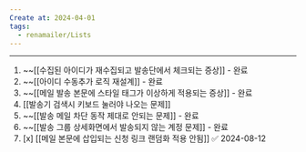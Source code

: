 ```yaml
---
Create at: 2024-04-01
tags:
  - renamailer/Lists
---
```

---

1. ~~[[수집된 아이디가 재수집되고 발송단에서 체크되는 증상]] - 완료
2. ~~[[아이디 수동추가 로직 재설계]] - 완료
3. ~~[[메일 발송 본문에 스타일 태그가 이상하게 적용되는 증상]] - 완료
4. [[발송기 검색시 키보드 눌러야 나오는 문제]]
5. ~~[[발송 메일 차단 동작 제대로 안되는 문제]] - 완료
6. ~~[[발송 그룹 상세화면에서  발송되지 않는 계정 문제]] - 완료
7. [x] [[메일 본문에 삽입되는 신청 링크 랜덤화 적용 안됨]] ✅ 2024-08-12